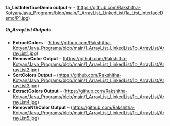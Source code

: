 **1a_ListInterfaceDemo output->** - (https://github.com/Rakshitha-Kotyan/Java_Programs/blob/main/1_ArrayList_LinkedList/1a_List_InterfaceDemo/P1.jpg)
##### 1b_ArrayList Outputs
- **ExtractColors** - (https://github.com/Rakshitha-Kotyan/Java_Programs/blob/main/1_ArrayList_LinkedList/1b_ArrayList/ArrayList1.jpg)
- **RemoveColor Output** – (https://github.com/Rakshitha-Kotyan/Java_Programs/blob/main/1_ArrayList_LinkedList/1b_ArrayList/ArrayList2.jpg)
- **SortColors Output** – (https://github.com/Rakshitha-Kotyan/Java_Programs/blob/main/1_ArrayList_LinkedList/1b_ArrayList/ArrayList3.jpg)
- **ExtractColors Output** – (https://github.com/Rakshitha-Kotyan/Java_Programs/blob/main/1_ArrayList_LinkedList/1b_ArrayList/ArrayList4.jpg)
- **RemoveNthColor Output** – (https://github.com/Rakshitha-Kotyan/Java_Programs/blob/main/1_ArrayList_LinkedList/1b_ArrayList/ArrayList5.jpg)
